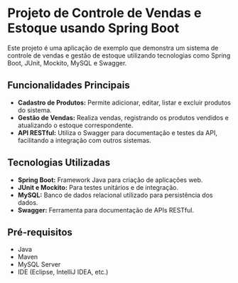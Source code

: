 
# Projeto de Controle de Vendas e Estoque usando Spring Boot

Este projeto é uma aplicação de exemplo que demonstra um sistema de controle de vendas e gestão de estoque utilizando tecnologias como Spring Boot, JUnit, Mockito, MySQL e Swagger.

## Funcionalidades Principais

- **Cadastro de Produtos:** Permite adicionar, editar, listar e excluir produtos do sistema.
- **Gestão de Vendas:** Realiza vendas, registrando os produtos vendidos e atualizando o estoque correspondente.
- **API RESTful:** Utiliza o Swagger para documentação e testes da API, facilitando a integração com outros sistemas.

## Tecnologias Utilizadas

- **Spring Boot:** Framework Java para criação de aplicações web.
- **JUnit e Mockito:** Para testes unitários e de integração.
- **MySQL:** Banco de dados relacional utilizado para persistência dos dados.
- **Swagger:** Ferramenta para documentação de APIs RESTful.

## Pré-requisitos

- Java 
- Maven
- MySQL Server
- IDE (Eclipse, IntelliJ IDEA, etc.)
